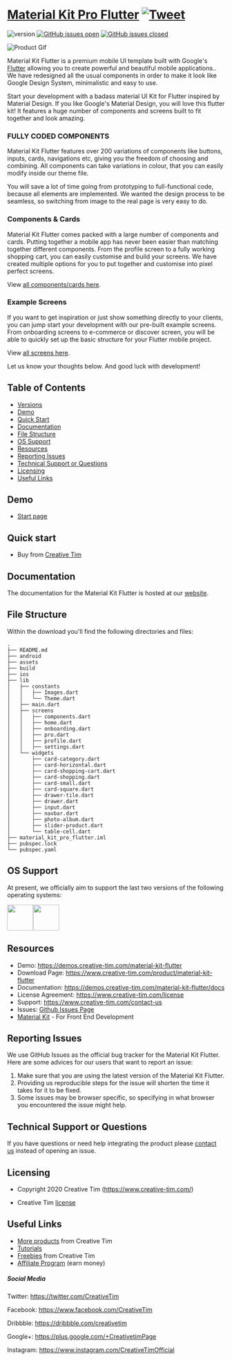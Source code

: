 # [Material Kit Pro Flutter](https://creativetimofficial.github.io/material-kit-pro-flutter) [![Tweet](https://img.shields.io/twitter/url/http/shields.io.svg?style=social&logo=twitter)](https://twitter.com/intent/tweet?text=Start%20Your%20Development%20With%20A%20Badass%20Flutter%20app%20inspired%20by%20Material%20Design.%0Ahttps%3A//demos.creative-tim.com/material-kit-pro-flutter/)


 ![version](https://img.shields.io/badge/version-1.0.1-blue.svg)  [![GitHub issues open](https://img.shields.io/github/issues/creativetimofficial/material-kit-flutter.svg?style=flat)](https://github.com/creativetimofficial/material-kit-flutter/issues?q=is%3Aopen+is%3Aissue) [![GitHub issues closed](https://img.shields.io/github/issues-closed-raw/creativetimofficial/material-kit-flutter.svg?maxAge=2592000)](https://github.com/creativetimofficial/material-kit-flutter/issues?q=is%3Aissue+is%3Aclosed)


![Product Gif](https://raw.githubusercontent.com/creativetimofficial/public-assets/master/material-flutter/opt_mk_flutter_thumbnail.jpg)

Material Kit Flutter is a premium mobile UI template built with Google's [Flutter](https://flutter.dev/) allowing you to create powerful and beautiful mobile applications.. We have redesigned all the usual components in order to make it look like Google Design System, minimalistic and easy to use.

Start your development with a badass material UI Kit for Flutter inspired by Material Design. If you like Google's Material Design, you will love this flutter kit! It features a huge number of components and screens built to fit together and look amazing. 

### FULLY CODED COMPONENTS

Material Kit Flutter features over 200 variations of components like buttons, inputs, cards, navigations etc, giving you the freedom of choosing and combining. All components can take variations in colour, that you can easily modify inside our theme file.

You will save a lot of time going from prototyping to full-functional code, because all elements are implemented. We wanted the design process to be seamless, so switching from image to the real page is very easy to do.

### Components & Cards
Material Kit Flutter comes packed with a large number of components and cards. Putting together a mobile app has never been easier than matching together different components. From the profile screen to a fully working shopping cart, you can easily customise and build your screens. We have created multiple options for you to put together and customise into pixel perfect screens. 

View [ all components/cards here](https://demos.creative-tim.com/material-kit-flutter/presentation.html#cards).

### Example Screens
If you want to get inspiration or just show something directly to your clients, you can jump start your development with our pre-built example screens. From onboarding screens to e-commerce or discover screen, you will be able to quickly set up the basic structure for your Flutter mobile project. 

View [all screens here](https://demos.creative-tim.com/material-kit-flutter/presentation.html#screens).


Let us know your thoughts below. And good luck with development!


## Table of Contents

* [Versions](#versions) 
* [Demo](#demo)
* [Quick Start](#quick-start)
* [Documentation](#documentation)
* [File Structure](#file-structure)
* [OS Support](#os-support)
* [Resources](#resources)
* [Reporting Issues](#reporting-issues)
* [Technical Support or Questions](#technical-support-or-questions)
* [Licensing](#licensing)
* [Useful Links](#useful-links)



## Demo

- [Start page](https://demos.creative-tim.com/material-kit-flutter)



## Quick start

- Buy from [Creative Tim](https://www.creative-tim.com/product/material-kit-flutter)


## Documentation
The documentation for the Material Kit Flutter is hosted at our [website](https://demos.creative-tim.com/material-kit-flutter/docs/).


## File Structure
Within the download you'll find the following directories and files:

```
.
├── README.md
├── android
├── assets
├── build
├── ios
├── lib
│   ├── constants
│   │   ├── Images.dart
│   │   └── Theme.dart
│   ├── main.dart
│   ├── screens
│   │   ├── components.dart
│   │   ├── home.dart
│   │   ├── onboarding.dart
│   │   ├── pro.dart
│   │   ├── profile.dart
│   │   ├── settings.dart
│   └── widgets
│       ├── card-category.dart
│       ├── card-horizontal.dart
│       ├── card-shopping-cart.dart
│       ├── card-shopping.dart
│       ├── card-small.dart
│       ├── card-square.dart
│       ├── drawer-tile.dart
│       ├── drawer.dart
│       ├── input.dart
│       ├── navbar.dart
│       ├── photo-album.dart
│       ├── slider-product.dart
│       └── table-cell.dart
├── material_kit_pro_flutter.iml
├── pubspec.lock
└── pubspec.yaml
```


## OS Support

At present, we officially aim to support the last two versions of the following operating systems:

[<img src="https://raw.githubusercontent.com/creativetimofficial/ct-material-kit-pro-react-native/master/assets/android-logo.png" width="60" height="60" />](https://www.creative-tim.com/product/material-kit-flutter)[<img src="https://raw.githubusercontent.com/creativetimofficial/ct-material-kit-pro-react-native/master/assets/apple-logo.png" width="60" height="60" />](https://www.creative-tim.com/product/material-kit-flutter)



## Resources
- Demo: <https://demos.creative-tim.com/material-kit-flutter>
- Download Page: <https://www.creative-tim.com/product/material-kit-flutter>
- Documentation: <https://demos.creative-tim.com/material-kit-flutter/docs>
- License Agreement: <https://www.creative-tim.com/license>
- Support: <https://www.creative-tim.com/contact-us>
- Issues: [Github Issues Page](https://github.com/creativetimofficial/material-kit-flutter/issues)
- [Material Kit](https://www.creative-tim.com/product/material-kit?ref=mkprn-readme) - For Front End Development

## Reporting Issues

We use GitHub Issues as the official bug tracker for the Material Kit Flutter. Here are some advices for our users that want to report an issue:

1. Make sure that you are using the latest version of the Material Kit Flutter.
2. Providing us reproducible steps for the issue will shorten the time it takes for it to be fixed.
3. Some issues may be browser specific, so specifying in what browser you encountered the issue might help.


## Technical Support or Questions

If you have questions or need help integrating the product please [contact us](https://www.creative-tim.com/contact-us) instead of opening an issue.



## Licensing

- Copyright 2020 Creative Tim (https://www.creative-tim.com/)

- Creative Tim [license](https://www.creative-tim.com/license)



## Useful Links

- [More products](https://www.creative-tim.com/bootstrap-themes) from Creative Tim
- [Tutorials](https://www.youtube.com/channel/UCVyTG4sCw-rOvB9oHkzZD1w)
- [Freebies](https://www.creative-tim.com/bootstrap-themes/free) from Creative Tim
- [Affiliate Program](https://www.creative-tim.com/affiliates/new) (earn money)

##### Social Media

Twitter: <https://twitter.com/CreativeTim>

Facebook: <https://www.facebook.com/CreativeTim>

Dribbble: <https://dribbble.com/creativetim>

Google+: <https://plus.google.com/+CreativetimPage>

Instagram: <https://www.instagram.com/CreativeTimOfficial>


